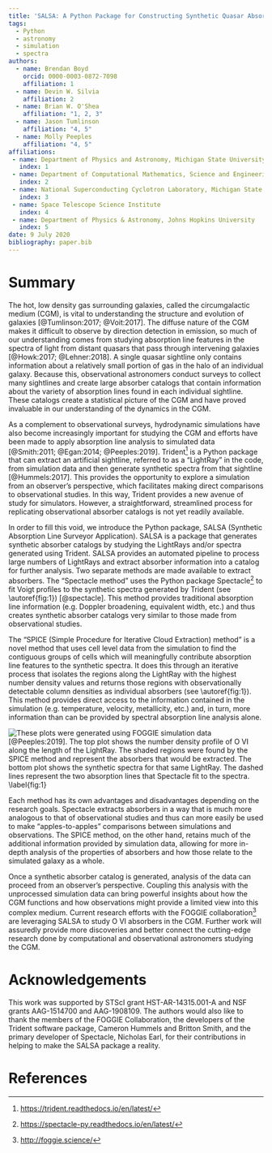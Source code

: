 ```yaml
---
title: 'SALSA: A Python Package for Constructing Synthetic Quasar Absorption Line Catalogs from Astrophysical Hydrodynamic Simulations'
tags:
  - Python
  - astronomy
  - simulation
  - spectra
authors:
  - name: Brendan Boyd
    orcid: 0000-0003-0872-7098
    affiliation: 1
  - name: Devin W. Silvia
    affiliation: 2
  - name: Brian W. O'Shea
    affiliation: "1, 2, 3"
  - name: Jason Tumlinson
    affiliation: "4, 5"
  - name: Molly Peeples
    affiliation: "4, 5"
affiliations:
 - name: Department of Physics and Astronomy, Michigan State University
   index: 1
 - name: Department of Computational Mathematics, Science and Engineering, Michigan State University
   index: 2
 - name: National Superconducting Cyclotron Laboratory, Michigan State University
   index: 3
 - name: Space Telescope Science Institute
   index: 4
 - name: Department of Physics & Astronomy, Johns Hopkins University
   index: 5
date: 9 July 2020
bibliography: paper.bib
---
```


# Summary

The hot, low density gas surrounding galaxies, called the circumgalactic medium
(CGM), is vital to understanding the structure and evolution of galaxies
[@Tumlinson:2017; @Voit:2017]. The diffuse nature of the CGM makes it difficult
to observe by direction detection in emission, so much of our understanding
comes from studying absorption line features in the spectra of light from
distant quasars that pass through intervening galaxies
[@Howk:2017; @Lehner:2018]. A single quasar sightline only contains information 
about a relatively small portion of gas in the halo of an individual galaxy.
Because this,  observational astronomers conduct surveys to collect many
sightlines and create large absorber catalogs that contain information about
the variety of absorption lines found in each individual sightline. These
catalogs create a statistical picture of the CGM and have proved invaluable in
our understanding of the dynamics in the CGM.

As a complement to observational surveys, hydrodynamic simulations have also
become increasingly important for studying the CGM and efforts have been made to
apply absorption line analysis to simulated data
[@Smith:2011; @Egan:2014; @Peeples:2019]. Trident[^1] is a Python package that
can extract an artificial sightline, referred to as a “LightRay” in the code,
from simulation data and then generate synthetic spectra from that sightline
[@Hummels:2017]. This provides the opportunity to explore a simulation from an
observer’s perspective, which facilitates making direct comparisons to
observational studies. In this way, Trident provides a new avenue of study for
simulators. However, a straightforward, streamlined process for replicating
observational absorber catalogs is not yet readily available.

In order to fill this void, we introduce the Python package, SALSA (Synthetic
Absorption Line Surveyor Application). SALSA is a package that generates
synthetic absorber catalogs by studying the LightRays and/or spectra generated
using Trident. SALSA provides an automated pipeline to process large numbers of
LightRays and extract absorber information into a catalog for further analysis.
Two separate methods are made available to extract absorbers. The “Spectacle
method” uses the Python package Spectacle[^2] to fit Voigt profiles to the
synthetic spectra generated by Trident (see \autoref{fig:1}) [@spectacle]. This
method provides traditional absorption line information (e.g. Doppler broadening,
equivalent width, etc.) and thus creates synthetic absorber catalogs very similar
to those made from observational studies.

The “SPICE (Simple Procedure for Iterative Cloud Extraction) method” is a novel
method that uses cell level data from the simulation to find the contiguous
groups of cells which will meaningfully contribute absorption line features to
the synthetic spectra. It does this through an iterative process that isolates
the regions along the LightRay with the highest number density values and
returns those regions with observationally detectable column densities as
individual absorbers (see \autoref{fig:1}). This method provides direct access
to the information contained in the simulation (e.g. temperature, velocity,
metallicity, etc.) and, in turn, more information than can be provided by
spectral absorption line analysis alone.

![These plots were generated using FOGGIE simulation data [@Peeples:2019]. The
top plot shows the number density profile of O VI along the length of the
LightRay. The shaded regions were found by the SPICE method and represent the
absorbers that would be extracted.  The bottom plot shows the synthetic spectra
for that same LightRay. The dashed lines represent the two absorption lines that
Spectacle fit to the spectra. \label{fig:1}](spice_spectacle_fig.png)

Each method has its own advantages and disadvantages depending on the research
goals. Spectacle extracts absorbers in a way that is much more analogous to that
of observational studies and thus can more easily be used to make “apples-to-apples”
comparisons between simulations and observations. The SPICE method, on
the other hand, retains much of the additional information provided by
simulation data, allowing for more in-depth analysis of the properties of
absorbers and how those relate to the simulated galaxy as a whole.

Once a synthetic absorber catalog is generated, analysis of the data can proceed
from an observer’s perspective. Coupling this analysis with the unprocessed
simulation data can bring powerful insights about how the CGM functions and how
observations might provide a limited view into this complex medium. Current
research efforts with the FOGGIE collaboration[^3] are leveraging SALSA to
study O VI absorbers in the CGM. Further work will assuredly provide more
discoveries and better connect the cutting-edge research done by computational
and observational astronomers studying the CGM.


[^1]: https://trident.readthedocs.io/en/latest/

[^2]: https://spectacle-py.readthedocs.io/en/latest/

[^3]: http://foggie.science/


# Acknowledgements

This work was supported by STScI grant HST-AR-14315.001-A and NSF grants
AAG-1514700 and AAG-1908109. The authors would also like to thank the members of
the FOGGIE Collaboration, the developers of the Trident software package, Cameron
Hummels and Britton Smith, and the primary developer of Spectacle, Nicholas Earl,
for their contributions in helping to make the SALSA package a reality.

# References
